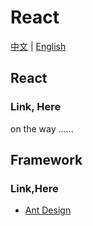 # React

[中文](./react.md) | [English](./react-en.md)


## React 


### Link, Here

on the way ......

## Framework

### Link,Here

  - [Ant Design](https://ant.design/index-cn)
